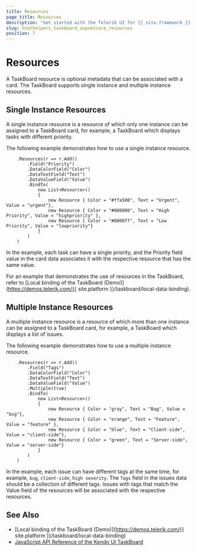 ```yaml
---
title: Resources
page_title: Resources
description: "Get started with the Telerik UI for {{ site.framework }} TaskBoard and learn how to configure its resources."
slug: htmlhelpers_taskboard_aspnetcore_resources
position: 7
---
```


# Resources

A TaskBoard resource is optional metadata that can be associated with a card. The TaskBoard supports single instance and multiple instance resources.

## Single Instance Resources

A single instance resource is a resource of which only one instance can be assigned to a TaskBoard card, for example, a TaskBoard which displays tasks with different priority.  

The following example demonstrates how to use a single instance resource.

```HtmlHelper
    .Resources(r => r.Add()
        .Field("Priority")
        .DataColorField("Color")
        .DataTextField("Text")
        .DataValueField("Value")
        .BindTo(
            new List<Resource>()
            {
                new Resource { Color = "#ffa500", Text = "Urgent", Value = "urgent"},
                new Resource { Color = "#008000", Text = "High Priority", Value = "highpriority" },
                new Resource { Color = "#0000ff", Text = "Low Priority", Value = "lowpriority"}
            }
        )
    )
```

In the example, each task can have a single priority, and the Priority field value in the card data associates it with the respective resource that has the same value.

For an example that demonstrates the use of resources in the TaskBoard, refer to [Local binding of the TaskBoard (Demo)](https://demos.telerik.com/{{ site.platform }}/taskboard/local-data-binding).

## Multiple Instance Resources

A multiple instance resource is a resource of which more than one instance can be assigned to a TaskBoard card, for example, a TaskBoard which displays a list of issues. 

The following example demonstrates how to use a multiple instance resource. 

```HtmlHelper
    .Resources(r => r.Add()
        .Field("Tags")
        .DataColorField("Color")
        .DataTextField("Text")
        .DataValueField("Value")
        .Multiple(true)
        .BindTo(
            new List<Resource>()
            {
                new Resource { Color = "gray", Text = "Bug", Value = "bug"},
                new Resource { Color = "orange", Text = "Feature", Value = "feature" },
                new Resource { Color = "blue", Text = "Client-side", Value = "client-side"},
                new Resource { Color = "green", Text = "Server-side", Value = "server-side"}
            }
        )
    )
```

In the example, each issue can have different tags at the same time, for example, `bug`, `client-side`, `high severity`. The `Tags` field in the issues data should be a collection of different tags. Issues with tags that match the Value field of the resources will be associated with the respective resources.

## See Also

* [Local binding of the TaskBoard (Demo)](https://demos.telerik.com/{{ site.platform }}/taskboard/local-data-binding)
* [JavaScript API Reference of the Kendo UI TaskBoard](https://docs.telerik.com/kendo-ui/api/javascript/ui/taskboard)
